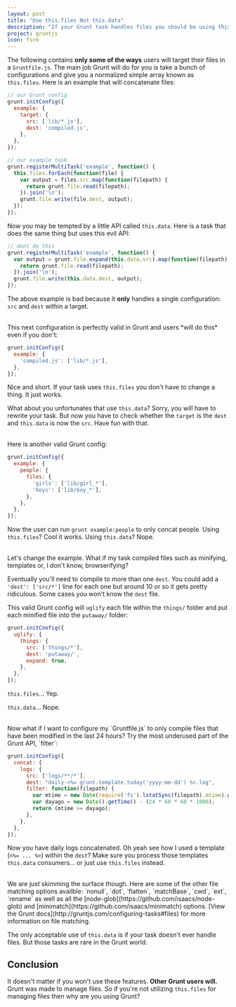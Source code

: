 ```yaml
---
layout: post
title: "Use this.files Not this.data"
description: "If your Grunt task handles files you should be using this.files and not this.data"
project: gruntjs
icon: fire
---
```

The following contains **only some of the ways** users will target their files in a `Gruntfile.js`. The main job Grunt will do for you is take a bunch of configurations and give you a normalized simple array known as `this.files`. Here is an example that will concatenate files:

``` javascript
// our Grunt config
grunt.initConfig({
  example: {
    target: {
      src: ['lib/*.js'],
      dest: 'compiled.js',
    },
  },
});

// our example task
grunt.registerMultiTask('example', function() {
  this.files.forEach(function(file) {
    var output = files.src.map(function(filepath) {
      return grunt.file.read(filepath);
    }).join('\n');
    grunt.file.write(file.dest, output);
  });
});
```

Now you may be tempted by a little API called `this.data`. Here is a task that does the same thing but uses this evil API:

``` javascript
// dont do this
grunt.registerMultiTask('example', function() {
  var output = grunt.file.expand(this.data.src).map(function(filepath) {
    return grunt.file.read(filepath);
  }).join('\n');
  grunt.file.write(this.data.dest, output);
});
```

The above example is bad because it **only** handles a single configuration: `src` and `dest` within a target.

<br/>
This next configuration is perfectly valid in Grunt and users *will do this* even if you don't:

``` javascript
grunt.initConfig({
  example: {
    'compiled.js': ['lib/*.js'],
  },
});
```

Nice and short. If your task uses `this.files` you don't have to change a thing. It just works.

What about you unfortunates that use `this.data`? Sorry, you will have to rewrite your task. But now you have to check whether the `target` is the `dest` and `this.data` is now the `src`. Have fun with that.

<br/>
Here is another valid Grunt config:

``` javascript
grunt.initConfig({
  example: {
    people: {
      files: {
        'girls': ['lib/girl_*'],
        'boys': ['lib/boy_*'],
      },
    },
  },
});
```

Now the user can run `grunt example:people` to only concat people. Using `this.files`? Cool it works. Using `this.data`? Nope.

<br/>
Let's change the example. What if my task compiled files such as minifying, templates or, I don't know, browserifying?

Eventually you'll need to compile to more than one `dest`. You could add a `'dest': ['src/*']` line for each one but around 10 or so it gets pretty ridiculous. Some cases you won't know the `dest` file.

This valid Grunt config will `uglify` each file within the `things/` folder and put each minified file into the `putaway/` folder:

``` javascript
grunt.initConfig({
  uglify: {
    things: {
      src: ['things/*'],
      dest: 'putaway/',
      expand: true,
    },
  },
});
```

`this.files`... Yep.

`this.data`... Nope.

<br/>
Now what if I want to configure my `Gruntfile.js` to only compile files that have been modified in the last 24 hours? Try the most underused part of the Grunt API, `filter`:

``` javascript
grunt.initConfig({
  concat: {
    logs: {
      src: ['logs/**/*'],
      dest: "daily-<%= grunt.template.today('yyyy-mm-dd') %>.log",
      filter: function(filepath) {
        var mtime = new Date(require('fs').lstatSync(filepath).mtime).getTime();
        var dayago = new Date().getTime() - (24 * 60 * 60 * 1000);
        return (mtime >= dayago);
      },
    },
  },
});
```

Now you have daily logs concatenated. Oh yeah see how I used a template (`<%= ... %>`) within the `dest`? Make sure you process those templates `this.data` consumers... or just use `this.files` instead.

<br/>
We are just skimming the surface though. Here are some of the other file matching options availble: `nonull`, `dot`, `flatten`, `matchBase`, `cwd`, `ext`, `rename` as well as all the [node-glob](https://github.com/isaacs/node-glob) and [minimatch](https://github.com/isaacs/minimatch) options. [View the Grunt docs](http://gruntjs.com/configuring-tasks#files) for more information on file matching.

The only acceptable use of `this.data` is if your task doesn't ever handle files. But those tasks are rare in the Grunt world.

## Conclusion
It doesn't matter if you won't use these features. **Other Grunt users will.** Grunt was made to manage files. So if you're not utilizing `this.files` for managing files then why are you using Grunt?
